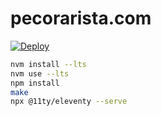# pecorarista.com

[![Deploy](https://github.com/pecorarista/website/actions/workflows/deploy.yml/badge.svg)](https://github.com/pecorarista/website/actions/workflows/deploy.yml)

```bash
nvm install --lts
nvm use --lts
npm install
make
npx @11ty/eleventy --serve
```
